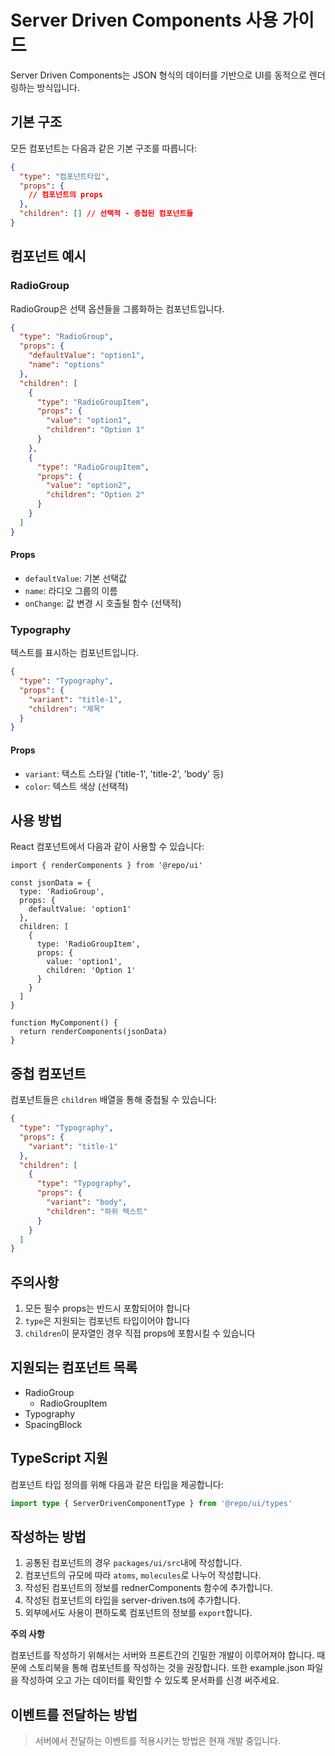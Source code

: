 # Server Driven Components 사용 가이드

Server Driven Components는 JSON 형식의 데이터를 기반으로 UI를 동적으로 렌더링하는 방식입니다.

## 기본 구조

모든 컴포넌트는 다음과 같은 기본 구조를 따릅니다:

```json
{
  "type": "컴포넌트타입",
  "props": {
    // 컴포넌트의 props
  },
  "children": [] // 선택적 - 중첩된 컴포넌트들
}
```

## 컴포넌트 예시

### RadioGroup

RadioGroup은 선택 옵션들을 그룹화하는 컴포넌트입니다.

```json
{
  "type": "RadioGroup",
  "props": {
    "defaultValue": "option1",
    "name": "options"
  },
  "children": [
    {
      "type": "RadioGroupItem",
      "props": {
        "value": "option1",
        "children": "Option 1"
      }
    },
    {
      "type": "RadioGroupItem",
      "props": {
        "value": "option2",
        "children": "Option 2"
      }
    }
  ]
}
```

#### Props

- `defaultValue`: 기본 선택값
- `name`: 라디오 그룹의 이름
- `onChange`: 값 변경 시 호출될 함수 (선택적)

### Typography

텍스트를 표시하는 컴포넌트입니다.

```json
{
  "type": "Typography",
  "props": {
    "variant": "title-1",
    "children": "제목"
  }
}
```

#### Props

- `variant`: 텍스트 스타일 ('title-1', 'title-2', 'body' 등)
- `color`: 텍스트 색상 (선택적)

## 사용 방법

React 컴포넌트에서 다음과 같이 사용할 수 있습니다:

```tsx
import { renderComponents } from '@repo/ui'

const jsonData = {
  type: 'RadioGroup',
  props: {
    defaultValue: 'option1'
  },
  children: [
    {
      type: 'RadioGroupItem',
      props: {
        value: 'option1',
        children: 'Option 1'
      }
    }
  ]
}

function MyComponent() {
  return renderComponents(jsonData)
}
```

## 중첩 컴포넌트

컴포넌트들은 `children` 배열을 통해 중첩될 수 있습니다:

```json
{
  "type": "Typography",
  "props": {
    "variant": "title-1"
  },
  "children": [
    {
      "type": "Typography",
      "props": {
        "variant": "body",
        "children": "하위 텍스트"
      }
    }
  ]
}
```

## 주의사항

1. 모든 필수 props는 반드시 포함되어야 합니다
2. `type`은 지원되는 컴포넌트 타입이어야 합니다
3. `children`이 문자열인 경우 직접 props에 포함시킬 수 있습니다

## 지원되는 컴포넌트 목록

- RadioGroup
  - RadioGroupItem
- Typography
- SpacingBlock

## TypeScript 지원

컴포넌트 타입 정의를 위해 다음과 같은 타입을 제공합니다:

```typescript
import type { ServerDrivenComponentType } from '@repo/ui/types'
```

## 작성하는 방법

1. 공통된 컴포넌트의 경우 `packages/ui/src`내에 작성합니다.
2. 컴포넌트의 규모에 따라 `atoms`, `molecules`로 나누어 작성합니다.
3. 작성된 컴포넌트의 정보를 rednerComponents 함수에 추가합니다.
4. 작성된 컴포넌트의 타입을 server-driven.ts에 추가합니다.
5. 외부에서도 사용이 편하도록 컴포넌트의 정보를 `export`합니다.

**주의 사항**

컴포넌트를 작성하기 위해서는 서버와 프론트간의 긴밀한 개발이 이루어져야 합니다. 때문에 스토리북을 통해 컴포넌트를 작성하는 것을 권장합니다.
또한 example.json 파일을 작성하여 오고 가는 데이터를 확인할 수 있도록 문서화를 신경 써주세요.

## 이벤트를 전달하는 방법

> 서버에서 전달하는 이벤트를 적용시키는 방법은 현재 개발 중입니다.
